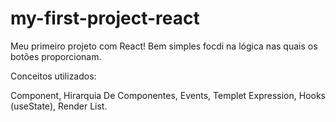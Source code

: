 # my-first-project-react
Meu primeiro projeto com React! Bem simples focdi na lógica nas quais os botões proporcionam. 

Conceitos utilizados: 

  Component,
  Hirarquia De Componentes,
  Events,
  Templet Expression,
  Hooks (useState),
  Render List. 
